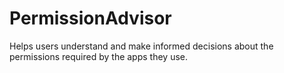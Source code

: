 # PermissionAdvisor
Helps users understand and make informed decisions about the permissions required by the apps they use.
